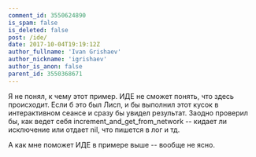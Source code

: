 ```yaml
---
comment_id: 3550624890
is_spam: false
is_deleted: false
post: /ide/
date: 2017-10-04T19:19:12Z
author_fullname: 'Ivan Grishaev'
author_nickname: 'igrishaev'
author_is_anon: false
parent_id: 3550368671
---
```


<p>Я не понял, к чему этот пример. ИДЕ не сможет понять, что здесь происходит. Если б это был Лисп, и бы выполнил этот кусок в интерактивном сеансе и сразу бы увидел результат. Заодно проверил бы, как ведет себя increment_and_get_from_network -- кидает ли исключение или отдает nil, что пишется в лог и тд.</p><p>А как мне поможет ИДЕ в примере выше -- вообще не ясно.</p>
